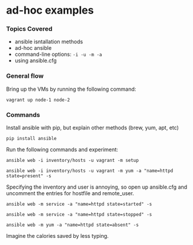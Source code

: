 # ad-hoc examples

### Topics Covered

* ansible isntallation methods
* ad-hoc ansible
* command-line options: ```-i -u -m -a```
* using ansible.cfg


### General flow


Bring up the VMs by running the following command:

	vagrant up node-1 node-2


### Commands

Install ansible with pip, but explain other methods (brew, yum, apt, etc)

	pip install ansible

Run the following commands and experiment:

	ansible web -i inventory/hosts -u vagrant -m setup
	
	ansible web -i inventory/hosts -u vagrant -m yum -a "name=httpd state=present" -s

Specifying the inventory and user is annoying, so open up ansible.cfg and uncomment the entries for hostfile and remote_user.

	
	ansible web -m service -a "name=httpd state=started" -s
	
	ansible web -m service -a "name=httpd state=stopped" -s
	
	ansible web -m yum -a "name=httpd state=absent" -s
	
	
Imagine the calories saved by less typing.